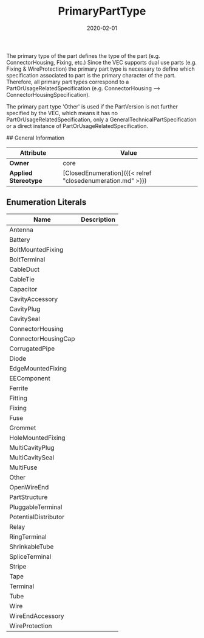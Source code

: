 ﻿---
title: PrimaryPartType
toc: false
type: specs
date: "2020-02-01"
draft: false
specification: VEC
version: 1.2.0
documentType: "Recommendation"
elementType: Class
classes:
  - PrimaryPartType
menu_name: vec-1.2.0
---
<p> The primary type of the part defines the type of the part (e.g. ConnectorHousing, Fixing, etc.) Since the VEC supports dual use parts (e.g. Fixing &amp; WireProtection) the primary part type is necessary to define which specification associated to part is the primary character of the part. Therefore, all primary part types correspond to a PartOrUsageRelatedSpecification (e.g. ConnectorHousing --&gt; ConnectorHousingSpecification).      </p>      <p> The primary part type 'Other' is used if the PartVersion is not further specified by the VEC, which means it has no PartOrUsageRelatedSpecification, only a GeneralTechnicalPartSpecification or a direct instance of PartOrUsageRelatedSpecification.      </p>
## General Information

| Attribute               | Value |
|-------------------------|-------|
| **Owner**               | core |
| **Applied Stereotype**  | [ClosedEnumeration]({{< relref "closedenumeration.md" >}})<br/>  |

## Enumeration Literals
| Name          | **Description** |
|---------------|-----------------|
| Antenna |  |
| Battery |  |
| BoltMountedFixing |  |
| BoltTerminal |  |
| CableDuct |  |
| CableTie |  |
| Capacitor |  |
| CavityAccessory |  |
| CavityPlug |  |
| CavitySeal |  |
| ConnectorHousing |  |
| ConnectorHousingCap |  |
| CorrugatedPipe |  |
| Diode |  |
| EdgeMountedFixing |  |
| EEComponent |  |
| Ferrite |  |
| Fitting |  |
| Fixing |  |
| Fuse |  |
| Grommet |  |
| HoleMountedFixing |  |
| MultiCavityPlug |  |
| MultiCavitySeal |  |
| MultiFuse |  |
| Other |  |
| OpenWireEnd |  |
| PartStructure |  |
| PluggableTerminal |  |
| PotentialDistributor |  |
| Relay |  |
| RingTerminal |  |
| ShrinkableTube |  |
| SpliceTerminal |  |
| Stripe |  |
| Tape |  |
| Terminal |  |
| Tube |  |
| Wire |  |
| WireEndAccessory |  |
| WireProtection |  |
